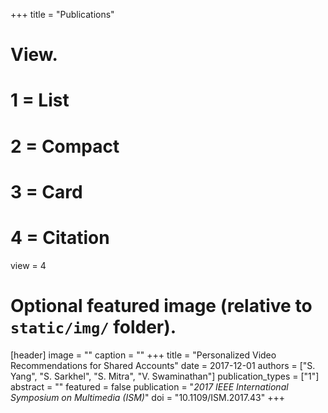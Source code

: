 +++
title = "Publications"

# View.
#   1 = List
#   2 = Compact
#   3 = Card
#   4 = Citation
view = 4

# Optional featured image (relative to `static/img/` folder).
[header]
image = ""
caption = ""
+++
title = "Personalized Video Recommendations for Shared Accounts"
date = 2017-12-01
authors = ["S. Yang", "S. Sarkhel", "S. Mitra", "V. Swaminathan"]
publication_types = ["1"]
abstract = ""
featured = false
publication = "*2017 IEEE International Symposium on Multimedia (ISM)*"
doi = "10.1109/ISM.2017.43"
+++

